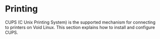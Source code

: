 # Printing

CUPS (C Unix Printing System) is the supported mechanism for
connecting to printers on Void Linux.  This section explains how to
install and configure CUPS.
